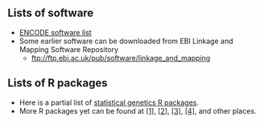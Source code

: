 ## Lists of software
* [ENCODE software list](https://www.encodeproject.org/search/?type=software)
* Some earlier software can be downloaded from EBI Linkage and Mapping Software Repository
  * ftp://ftp.ebi.ac.uk/pub/software/linkage_and_mapping

## Lists of R packages
* Here is a partial list of [statistical genetics R packages](http://cran.r-project.org/web/views/Genetics.html).
* More R packages yet can be found at [[1]](http://www.mrc-epid.cam.ac.uk/~jinghua.zhao/r-genetics.htm), [[2]](http://mayoresearch.mayo.edu/mayo/research/schaid_lab/software.cfm), [[3]](http://wpicr.wpic.pitt.edu/WPICCompGen/software.htm), [[4]](http://www-gene.cimr.cam.ac.uk/clayton/software/), and other places.
